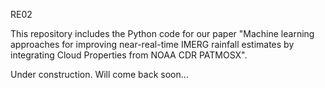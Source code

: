 RE02

This repository includes the Python code for our paper "Machine learning approaches for improving near-real-time IMERG rainfall estimates by integrating Cloud Properties from NOAA CDR PATMOSX".

Under construction. Will come back soon...
